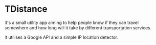 # TDistance

It's a small utility app aiming to help people know if they can travel somewhere and how long will it take by different transportation services.

It utilises a Google API and a simple IP location detector.
